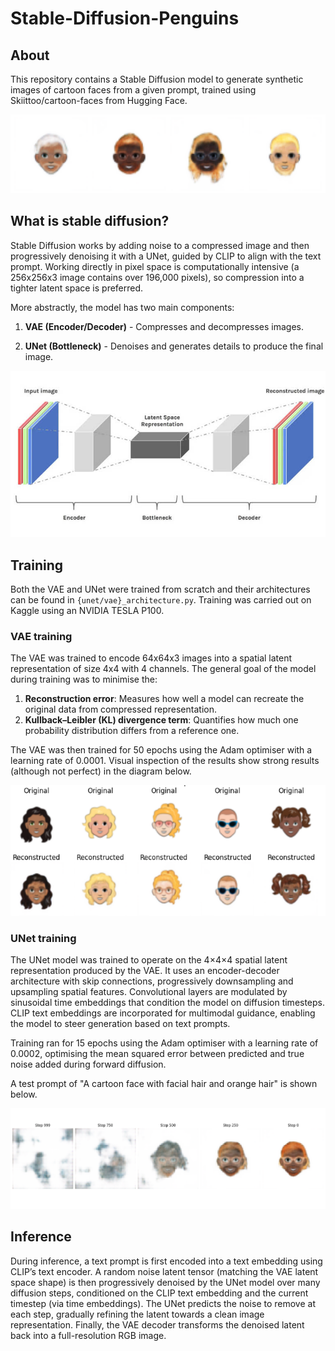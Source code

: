 # Stable-Diffusion-Penguins

## About

This repository contains a Stable Diffusion model to generate synthetic images of cartoon faces from a given prompt, trained using Skiittoo/cartoon-faces from Hugging Face.

![VAE reconstruction](images/generated_examples.png)

## What is stable diffusion?

Stable Diffusion works by adding noise to a compressed image and then progressively denoising it with a UNet, guided by CLIP to align with the text prompt. Working directly in pixel space is computationally intensive (a 256x256x3 image contains over 196,000 pixels), so compression into a tighter latent space is preferred.

More abstractly, the model has two main components:

1. **VAE (Encoder/Decoder)** - Compresses and decompresses images.

2. **UNet (Bottleneck)** - Denoises and generates details to produce the final image.

![image](images/stable_diffusion_diagram.jpg)

## Training

Both the VAE and UNet were trained from scratch and their architectures can be found in `{unet/vae}_architecture.py`. Training was carried out on Kaggle using an NVIDIA TESLA P100.

### VAE training

The VAE was trained to encode 64x64x3 images into a spatial latent representation of size 4x4 with 4 channels. The general goal of the model during training was to minimise the:

1. **Reconstruction error**: Measures how well a model can recreate the original data from compressed representation.
2. **Kullback–Leibler (KL) divergence term**: Quantifies how much one probability distribution differs from a reference one.

The VAE was then trained for 50 epochs using the Adam optimiser with a learning rate of 0.0001. Visual inspection of the results show strong results (although not perfect) in the diagram below.

![VAE reconstruction](images/vae_recon_example.png)

### UNet training

The UNet model was trained to operate on the 4×4×4 spatial latent representation produced by the VAE. It uses an encoder-decoder architecture with skip connections, progressively downsampling and upsampling spatial features. Convolutional layers are modulated by sinusoidal time embeddings that condition the model on diffusion timesteps. CLIP text embeddings are incorporated for multimodal guidance, enabling the model to steer generation based on text prompts.

Training ran for 15 epochs using the Adam optimiser with a learning rate of 0.0002, optimising the mean squared error between predicted and true noise added during forward diffusion.

A test prompt of "A cartoon face with facial hair and orange hair" is shown below.

![UNet denoising](images/example.png)

## Inference

During inference, a text prompt is first encoded into a text embedding using CLIP’s text encoder. A random noise latent tensor (matching the VAE latent space shape) is then progressively denoised by the UNet model over many diffusion steps, conditioned on the CLIP text embedding and the current timestep (via time embeddings). The UNet predicts the noise to remove at each step, gradually refining the latent towards a clean image representation. Finally, the VAE decoder transforms the denoised latent back into a full-resolution RGB image.

